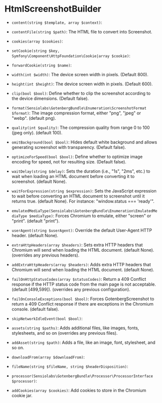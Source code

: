 # HtmlScreenshotBuilder

* `content(string $template, array $context)`:

* `contentFile(string $path)`:
The HTML file to convert into Screenshot.

* `cookies(array $cookies)`:

* `setCookie(string $key, Symfony\Component\HttpFoundation\Cookie|array $cookie)`:

* `forwardCookie(string $name)`:

* `width(int $width)`:
The device screen width in pixels. (Default 800).

* `height(int $height)`:
The device screen width in pixels. (Default 600).

* `clip(bool $bool)`:
Define whether to clip the screenshot according to the device dimensions. (Default false).

* `format(Sensiolabs\GotenbergBundle\Enumeration\ScreenshotFormat $format)`:
The image compression format, either "png", "jpeg" or "webp". (default png).

* `quality(int $quality)`:
The compression quality from range 0 to 100 (jpeg only). (default 100).

* `omitBackground(bool $bool)`:
Hides default white background and allows generating screenshot with
transparency. (Default false).

* `optimizeForSpeed(bool $bool)`:
Define whether to optimize image encoding for speed, not for resulting size. (Default false).

* `waitDelay(string $delay)`:
Sets the duration (i.e., "1s", "2ms", etc.) to wait when loading an HTML
document before converting it to screenshot. (default None).

* `waitForExpression(string $expression)`:
Sets the JavaScript expression to wait before converting an HTML
document to screenshot until it returns true. (default None).
For instance: "window.status === 'ready'".

* `emulatedMediaType(Sensiolabs\GotenbergBundle\Enumeration\EmulatedMediaType $mediaType)`:
Forces Chromium to emulate, either "screen" or "print". (default "print").

* `userAgent(string $userAgent)`:
Override the default User-Agent HTTP header. (default None).

* `extraHttpHeaders(array $headers)`:
Sets extra HTTP headers that Chromium will send when loading the HTML
document. (default None). (overrides any previous headers).

* `addExtraHttpHeaders(array $headers)`:
Adds extra HTTP headers that Chromium will send when loading the HTML
document. (default None).

* `failOnHttpStatusCodes(array $statusCodes)`:
Return a 409 Conflict response if the HTTP status code from
the main page is not acceptable. (default [499,599]). (overrides any previous configuration).

* `failOnConsoleExceptions(bool $bool)`:
Forces GotenbergScreenshot to return a 409 Conflict response if there are
exceptions in the Chromium console. (default false).

* `skipNetworkIdleEvent(bool $bool)`:

* `assets(string $paths)`:
Adds additional files, like images, fonts, stylesheets, and so on (overrides any previous files).

* `addAsset(string $path)`:
Adds a file, like an image, font, stylesheet, and so on.

* `downloadFrom(array $downloadFrom)`:

* `fileName(string $fileName, string $headerDisposition)`:

* `processor(Sensiolabs\GotenbergBundle\Processor\ProcessorInterface $processor)`:

* `addCookies(array $cookies)`:
Add cookies to store in the Chromium cookie jar.

